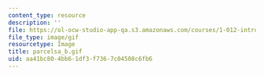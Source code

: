 ```yaml
---
content_type: resource
description: ''
file: https://ol-ocw-studio-app-qa.s3.amazonaws.com/courses/1-012-introduction-to-civil-engineering-design-spring-2002/aa41bc804bb61df3f7367c04508c6fb6_parcelsa_b.gif
file_type: image/gif
resourcetype: Image
title: parcelsa_b.gif
uid: aa41bc80-4bb6-1df3-f736-7c04508c6fb6
---
```


